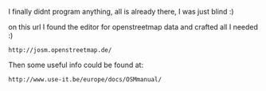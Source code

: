 I finally didnt program anything, all is already there, I was just blind :)

on this url I found the editor for openstreetmap data and crafted all I needed :)

```
http://josm.openstreetmap.de/
```

Then some useful info could be found at:
```
http://www.use-it.be/europe/docs/OSMmanual/
```


